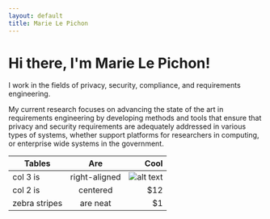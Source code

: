 ```yaml
---
layout: default
title: Marie Le Pichon
---
```


# Hi there, I'm Marie Le Pichon!

I work in the fields of privacy, security, compliance, and requirements engineering.

My current research focuses on advancing the state of the art in requirements engineering by developing methods and tools that ensure that privacy and security requirements are adequately addressed in various types of systems, whether support platforms for researchers in computing, or enterprise wide systems in the government.



| Tables        | Are           | Cool  |
| ------------- |:-------------:| -----:|
| col 3 is      | right-aligned | ![alt text](http://marielepichon.com/assets/headshot.png "Headshot") |
| col 2 is      | centered      |   $12 |
| zebra stripes | are neat      |    $1 |
